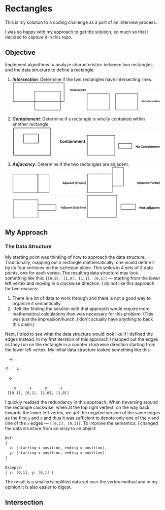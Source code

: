# Rectangles

This is my solution to a coding challenge as a part of an interview process.

I was so happy with my approach to get the solution, so much so that I decided to capture it in this repo.

## Objective
Implement algorithms to analyze characteristics between two rectangles and the data structure to define a rectangle:
1. ***Intersection***: Determine if the two rectangles have intersecting lines.<br>
<img src="./images/intersection.png" width="50%" alt="Example of intersection"><img src="./images/intersection-no.png" width="50%" alt="Example of no intersection">

2. ***Containment***: Determine if a rectangle is wholly contained within another rectangle.<br>
<img src="./images/containment.png" width="50%" alt="Example of containment"><img src="./images/containment-no.png" width="50%" alt="Example of no containment">

1. ***Adjacency***: Determine if the two rectangles are adjacent.<br>
<img src="./images/adjacency-whole.png" width="50%" alt="Example of partial adjacency"><img src="./images/adjacency-partial.png" width="50%" alt="Example of partial containment">
<img src="./images/adjacency-sub-line.png" width="50%" alt="Example of sub-line adjacency"><img src="./images/adjacency-no.png" width="50%" alt="Example of no adjacency">

## My Approach
### The Data Structure
My starting point was thinking of how to approach the data structure. Traditionally, mapping out a rectangle mathematically, one would define it by its four verteces on the cartesian plane. This yeilds in 4 sets of 2 data points, one for each vertex. The resulting data structure may look something like this: `[[0,0], [1,0], [1,1], [0,1]]` &mdash; starting from the lower left vertex and moving in a clockwise direction. I do not like this approach for two reasons:
1. There is a lot of data to work through and there is not a good way to organize it semantically.
2. I felt like finding the solution with that approach would require more mathematical calculations than was necessary for this problem. (This was just the impression/hunch, I don't actually have anything to back this claim.)

Next, I tried to see what the data structure would look like if I defined the edges instead. In my first iteration of this approach I mapped out the edges as they run on the rectangle in a counter clockwise direction starting from the lower left vertex. My initial data structure looked something like this:

&nbsp;&nbsp;&nbsp;&#8594;

&#8593;&nbsp;&nbsp;&nbsp;&nbsp;&nbsp;&nbsp;&#8595;

&nbsp;&nbsp;&nbsp;&#8592;

```
    y      x      y      x
 [[0,1], [0,1], [1,0], [1,0]]
 ```
 I quickly realized the redundancy in this approach. When traversing around the rectangle clockwise, when at the top right vertext, on the way back towards the lower left vertex, we get the negated version of the same edges as the first `y` and `x`  and thus it was sufficient to denote only one of the `y` and one of the `x` edges &mdash; `[[0,1], [0,1]]`. To improve the semantics, I changed the data structure from an array to an object:
 ```
 Def:
 {
   x: [starting x position, ending x position],
   y: [starting x position, ending x position]
 }

 Example:
 { x: [0,1], y: [0,1] }
 ```
 The result is a smaller/simplified data set over the vertex method and in my opinion it is also easier to digest.

 ## Intersection